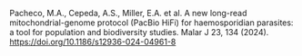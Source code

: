 Pacheco, M.A., Cepeda, A.S., Miller, E.A. et al. A new long-read mitochondrial-genome protocol (PacBio HiFi) for haemosporidian parasites: a tool for population and biodiversity studies. Malar J 23, 134 (2024). https://doi.org/10.1186/s12936-024-04961-8
